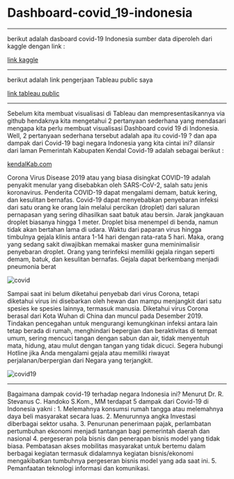 # Dashboard-covid_19-indonesia
<hr>
berikut adalah dasboard covid-19 Indonesia
sumber data diperoleh dari kaggle dengan link : 

[link kaggle](https://www.kaggle.com/datasets/hendratno/covid19-indonesia)

<hr>
berikut adalah link pengerjaan Tableau public saya

[link tableau public](https://public.tableau.com/app/profile/muhammad.fachri.fadhilah/viz/dashboardcovid19_16621048454420/Dashboard1?publish=yes)

<hr>
Sebelum kita membuat visualisasi di Tableau dan mempresentasikannya via github hendaknya kita mengetahui 2 pertanyaan sederhana yang mendasari mengapa kita perlu membuat visualisasi Dashboard covid 19 di Indonesia. Well, 2 pertanyaan sederhana tersebut adalah apa itu covid-19 ? dan apa dampak dari Covid-19 bagi negara Indonesia yang kita cintai ini?
dilansir dari laman Pemerintah Kabupaten Kendal Covid-19 adalah sebagai berikut :

[kendalKab.com](https://corona.kendalkab.go.id/berita/profil/kenalan-dengan-covid-19)

Corona Virus Disease 2019 atau yang biasa disingkat COVID-19 adalah penyakit menular yang disebabkan oleh SARS-CoV-2, salah satu jenis koronavirus. Penderita COVID-19 dapat mengalami demam, batuk kering, dan kesulitan bernafas. Covid-19 dapat menyebabkan penyebaran infeksi dari satu orang ke orang lain melalui percikan (droplet) dari saluran pernapasan yang sering dihasilkan saat batuk atau bersin. Jarak jangkauan droplet biasanya hingga 1 meter. Droplet bisa menempel di benda, namun tidak akan bertahan lama di udara. Waktu dari paparan virus hingga timbulnya gejala klinis antara 1-14 hari dengan rata-rata 5 hari. Maka, orang yang sedang sakit diwajibkan memakai masker guna meminimalisir penyebaran droplet. Orang yang terinfeksi memiliki gejala ringan seperti demam, batuk, dan kesulitan bernafas. Gejala dapat berkembang menjadi pneumonia berat

![covid](https://asset.kompas.com/data/photo/2020/03/11/5e68a963a9ae7.jpg)

Sampai saat ini belum diketahui penyebab dari virus Corona, tetapi diketahui virus ini disebarkan oleh hewan dan mampu menjangkit dari satu spesies ke spesies lainnya, termasuk manusia. Diketahui virus Corona berasal dari Kota Wuhan di China dan muncul pada Desember 2019. Tindakan pencegahan untuk mengurangi kemungkinan infeksi antara lain tetap berada di rumah, menghindari bepergian dan beraktivitas di tempat umum, sering mencuci tangan dengan sabun dan air, tidak menyentuh mata, hidung, atau mulut dengan tangan yang tidak dicuci. Segera hubungi Hotline jika Anda mengalami gejala atau memiliki riwayat perjalanan/berpergian dari Negara yang terjangkit.

![covid19](https://dinkes.surakarta.go.id/wp-content/uploads/2020/03/WhatsApp-Image-2020-03-16-at-21.08.26-rotated.jpeg)
<hr>
Bagaimana dampak covid-19 terhadap negara Indonesia ini? Menurut Dr. R. Stevanus C. Handoko S.Kom., MM terdapat 5 dampak dari Covid-19 di Indonesia yakni :
1.  Melemahnya konsumsi rumah tangga atau melemahnya daya beli masyarakat secara luas.
2.  Menurunnya angka Investasi diberbagai sektor usaha.
3.  Penurunan penerimaan pajak, perlambatan pertumbuhan ekonomi menjadi tantangan bagi pemerintah daerah dan nasional
4.  pergeseran pola bisnis dan penerapan bisnis model yang tidak biasa. Pembatasan akses mobilitas masyarakat untuk bertemu dalam berbagai kegiatan termasuk didalamnya kegiatan bisnis/ekonomi mengakibatkan tumbuhnya pergeseran bisnis model yang ada saat ini.
5.  Pemanfaatan teknologi informasi dan komunikasi.






















